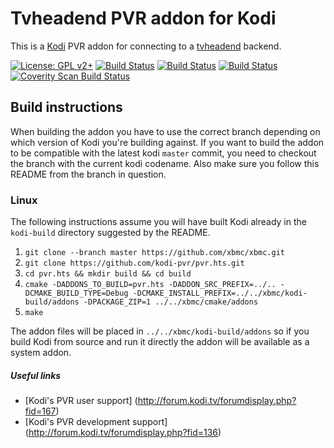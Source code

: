# Tvheadend PVR addon for Kodi

This is a [Kodi](http://kodi.tv) PVR addon for connecting to a [tvheadend](https://tvheadend.org) backend.

[![License: GPL v2+](https://img.shields.io/badge/License-GPL%20v2+-blue.svg)](LICENSE.md)
[![Build Status](https://travis-ci.org/kodi-pvr/pvr.hts.svg?branch=Matrix)](https://travis-ci.org/kodi-pvr/pvr.hts/branches)
[![Build Status](https://dev.azure.com/teamkodi/kodi-pvr/_apis/build/status/kodi-pvr.pvr.hts?branchName=Matrix)](https://dev.azure.com/teamkodi/kodi-pvr/_build/latest?definitionId=62&branchName=Matrix)
[![Build Status](https://jenkins.kodi.tv/view/Addons/job/kodi-pvr/job/pvr.hts/job/Matrix/badge/icon)](https://jenkins.kodi.tv/blue/organizations/jenkins/kodi-pvr%2Fpvr.hts/branches/)
[![Coverity Scan Build Status](https://scan.coverity.com/projects/5120/badge.svg)](https://scan.coverity.com/projects/5120)

## Build instructions

When building the addon you have to use the correct branch depending on which version of Kodi you're building against.
If you want to build the addon to be compatible with the latest kodi `master` commit, you need to checkout the branch with the current kodi codename.
Also make sure you follow this README from the branch in question.

### Linux

The following instructions assume you will have built Kodi already in the `kodi-build` directory 
suggested by the README.

1. `git clone --branch master https://github.com/xbmc/xbmc.git`
2. `git clone https://github.com/kodi-pvr/pvr.hts.git`
3. `cd pvr.hts && mkdir build && cd build`
4. `cmake -DADDONS_TO_BUILD=pvr.hts -DADDON_SRC_PREFIX=../.. -DCMAKE_BUILD_TYPE=Debug -DCMAKE_INSTALL_PREFIX=../../xbmc/kodi-build/addons -DPACKAGE_ZIP=1 ../../xbmc/cmake/addons`
5. `make`

The addon files will be placed in `../../xbmc/kodi-build/addons` so if you build Kodi from source and run it directly 
the addon will be available as a system addon.

##### Useful links

* [Kodi's PVR user support] (http://forum.kodi.tv/forumdisplay.php?fid=167)
* [Kodi's PVR development support] (http://forum.kodi.tv/forumdisplay.php?fid=136)
